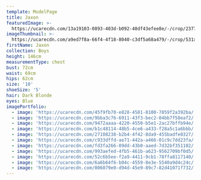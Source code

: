 ```yaml
---
template: ModelPage
title: Jaxon
featuredImage: >-
  https://ucarecdn.com/13a19103-0893-403d-b092-40df43efee8e/-/crop/2377x1119/0,0/-/preview/
imageThumbnail: >-
  https://ucarecdn.com/a9ed7f8a-66f4-4f18-8040-c3df5a68a479/-/crop/531x733/668,513/-/preview/
firstName: Jaxon
collection: Boys
height: 146cm
measurementType: chest
bust: 72cm
waist: 69cm
hips: 62cm
size: '10'
shoeSize: '5'
hair: Dark Blonde
eyes: Blue
imagePortfolio:
  - image: 'https://ucarecdn.com/45f9fb70-e828-4581-8100-7859f2a392ba/'
  - image: 'https://ucarecdn.com/9bba3c76-6911-43f3-bec2-04bb7f58eaf2/'
  - image: 'https://ucarecdn.com/9472aaaa-4220-4550-b5e1-2ac27bffb94e/'
  - image: 'https://ucarecdn.com/b1c48114-48b5-4ce6-a433-f28a5c1a6bbb/'
  - image: 'https://ucarecdn.com/27108238-b2b4-4f42-8da9-455badfe0327/'
  - image: 'https://ucarecdn.com/c933dffd-ae71-442a-a466-01c9c7dd23fa/'
  - image: 'https://ucarecdn.com/fd3fa266-09dd-43b0-aaed-7d32bf351102/'
  - image: 'https://ucarecdn.com/993aefed-4fb5-461b-a623-9562709bf0d5/'
  - image: 'https://ucarecdn.com/52c6b5ee-f2a9-4411-9cb1-78ffa8117140/'
  - image: 'https://ucarecdn.com/6a6b64f6-b04c-4559-8e3e-5540a9d4c24c/'
  - image: 'https://ucarecdn.com/006079e0-d94d-45e9-89c7-82d41071f732/'
---
```



